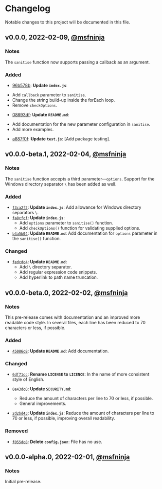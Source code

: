# Changelog

Notable changes to this project will be documented in this file.

## v0.0.0, 2022-02-09, [@msfninja](https://github.com/msfninja)

### Notes

The `sanitise` function now supports passing a callback as an
argument.

### Added

 - [96b578b](https://github.com/kerig-it/sanitiser/commit/96b578bf1bb9852f1cd5c3611e4ccb9927bb6c0d):
 **Update `index.js`**:
  * Add `callback` parameter to `sanitise`.
  * Change the string build-up inside the forEach loop.
  * Remove `checkOptions`.
 - [08693df](https://github.com/kerig-it/sanitiser/commit/08693dfb9c91f3bb94fd831ab9dd051d31256e96):
 **Update `README.md`**:
  * Add documentation for the new parameter configuration in `sanitise`.
  * Add more examples.
 - [a887f0f](https://github.com/kerig-it/sanitiser/commit/a887f0f6c07fed8cc2af45fc0b93df854051d75e):
 **Update `test.js`**: [Add package testing].

## v0.0.0-beta.1, 2022-02-04, [@msfninja](https://github.com/msfninja)

### Notes

The `sanitise` function accepts a third parameter&#8212;`options`.
Support for the Windows directory separator `\` has been added as
well.

### Added

 - [`f3ca2f2`](https://github.com/kerig-it/sanitiser/commit/f3ca2f276c4fa2da2133dba702a0d32d53ddf97a):
 **Update `index.js`**: Add allowance for Windows directory separators
 `\`.
 - [`fa8cfcf`](https://github.com/kerig-it/sanitiser/commit/fa8cfcfcfc7a48bccf9f29b221d3998e42d16455):
 **Update `index.js`**:
   * Add `options` parameter to `sanitise()` function.
   * Add `checkOptions()` function for validating supplied options.
 - [`b4a5b04`](https://github.com/kerig-it/sanitiser/commit/b4a5b0459d67d4a4f5b6014ea148a32a5404aec6):
 **Update `README.md`**: Add documentation for `options` parameter in
 the `sanitise()` function.

### Changed

 - [`fedcdc4`](https://github.com/kerig-it/sanitiser/commit/fedcdc40182802b0e3aefd4a6428c308c0f69d61):
 **Update `README.md`**:
   * Add `\` directory separator.
   * Add regular expression code snippets.
   * Add hyperlink to path name truncation.

## v0.0.0-beta.0, 2022-02-02, [@msfninja](https://github.com/msfninja)

### Notes

This pre-release comes with documentation and an improved more
readable code style. In several files, each line has been reduced to
70 characters or less, if possible.

### Added

 - [`45086c8`](https://github.com/kerig-it/sanitiser/commit/45086c8f05cee1ee9d0a253baeed4a2c085c9dc1):
 **Update `README.md`**: Add documentation.

### Changed

 - [`6df71cc`](https://github.com/kerig-it/sanitiser/commit/6df71ccd0fb519107eceb38ef2110a6b116dacf8):
 **Rename `LICENSE` to `LICENCE`**: In the name of more consistent
 style of English.

 - [`0e43dc0`](https://github.com/kerig-it/sanitiser/commit/0e43dc02d74b4b84fc53bcdb8c32484b92c61b48):
 **Update `SECURITY.md`**:
   * Reduce the amount of characters per line to 70 or less, if
   possible.
   * General improvements.

 - [`2d2bd43`](https://github.com/kerig-it/sanitiser/commit/2d2bd43386cfade47f706d1a55c0278bdeed509b):
 **Update `index.js`**: Reduce the amount of characters per line to 70
 or less, if possible, improving overall readability.

### Removed

 - [`f055dc8`](https://github.com/kerig-it/sanitiser/commit/f055dc83dfd098304a4f22defe0bf38ec759a3e7):
 **Delete `config.json`**: File has no use.

## v0.0.0-alpha.0, 2022-02-01, [@msfninja](https://github.com/msfninja)

### Notes

Initial pre-release.
